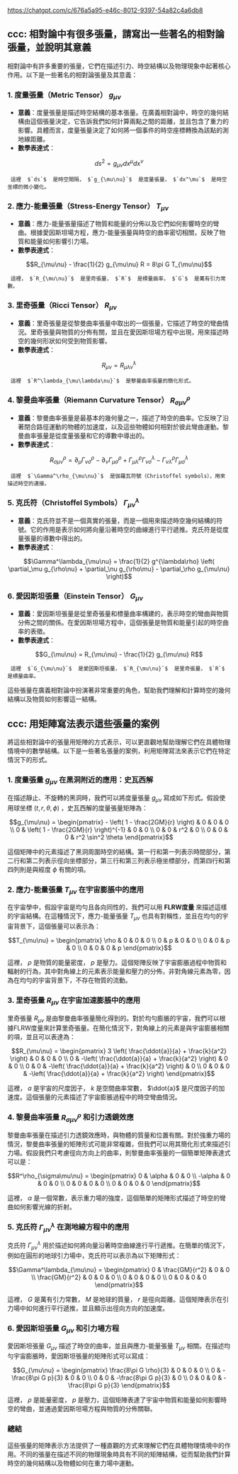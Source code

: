 https://chatgpt.com/c/676a5a95-e46c-8012-9397-54a82c4a6db8

## ccc: 相對論中有很多張量，請寫出一些著名的相對論張量，並說明其意義

相對論中有許多重要的張量，它們在描述引力、時空結構以及物理現象中起著核心作用。以下是一些著名的相對論張量及其意義：

### 1. **度量張量（Metric Tensor）**  $`g_{\mu\nu}`$ 
   - **意義**：度量張量是描述時空結構的基本張量。在廣義相對論中，時空的幾何結構由這個張量決定，它告訴我們如何計算兩點之間的距離，並且包含了重力的影響。具體而言，度量張量決定了如何將一個事件的時空座標轉換為該點的測地線距離。
   - **數學表達式**：
     
```math
ds^2 = g_{\mu\nu} dx^\mu dx^\nu
```

     這裡  $`ds`$  是時空間隔， $`g_{\mu\nu}`$  是度量張量， $`dx^\mu`$  是時空坐標的微小變化。

### 2. **應力-能量張量（Stress-Energy Tensor）**  $`T_{\mu\nu}`$ 
   - **意義**：應力-能量張量描述了物質和能量的分佈以及它們如何影響時空的彎曲。根據愛因斯坦場方程，應力-能量張量與時空的曲率密切相關，反映了物質和能量如何影響引力場。
   - **數學表達式**：
     
```math
R_{\mu\nu} - \frac{1}{2} g_{\mu\nu} R = 8\pi G T_{\mu\nu}
```

     這裡， $`R_{\mu\nu}`$  是里奇張量， $`R`$  是標量曲率， $`G`$  是萬有引力常數。

### 3. **里奇張量（Ricci Tensor）**  $`R_{\mu\nu}`$ 
   - **意義**：里奇張量是從黎曼曲率張量中取出的一個張量，它描述了時空的彎曲情況。里奇張量與物質的分佈有關，並且在愛因斯坦場方程中出現，用來描述時空的幾何形狀如何受到物質影響。
   - **數學表達式**：
     
```math
R_{\mu\nu} = R^\lambda_{\mu\lambda\nu}
```

     這裡  $`R^\lambda_{\mu\lambda\nu}`$  是黎曼曲率張量的簡化形式。

### 4. **黎曼曲率張量（Riemann Curvature Tensor）**  $`R^\rho_{\sigma\mu\nu}`$ 
   - **意義**：黎曼曲率張量是最基本的幾何量之一，描述了時空的曲率。它反映了沿著閉合路徑運動的物體的加速度，以及這些物體如何相對於彼此彎曲運動。黎曼曲率張量是從度量張量和它的導數中導出的。
   - **數學表達式**：
     
```math
R^\rho_{\sigma\mu\nu} = \partial_\mu \Gamma^\rho_{\nu\sigma} - \partial_\nu \Gamma^\rho_{\mu\sigma} + \Gamma^\rho_{\mu\lambda} \Gamma^\lambda_{\nu\sigma} - \Gamma^\rho_{\nu\lambda} \Gamma^\lambda_{\mu\sigma}
```

     這裡  $`\Gamma^\rho_{\mu\nu}`$  是伽羅瓦符號（Christoffel symbols），用來描述時空的連接。

### 5. **克氏符（Christoffel Symbols）**  $`\Gamma^\lambda_{\mu\nu}`$ 
   - **意義**：克氏符並不是一個真實的張量，而是一個用來描述時空幾何結構的符號。它的作用是表示如何將向量沿著時空的曲線進行平行遞推。克氏符是從度量張量的導數中得出的。
   - **數學表達式**：
     
```math
\Gamma^\lambda_{\mu\nu} = \frac{1}{2} g^{\lambda\rho} \left( \partial_\mu g_{\rho\nu} + \partial_\nu g_{\rho\mu} - \partial_\rho g_{\mu\nu} \right)
```


### 6. **愛因斯坦張量（Einstein Tensor）**  $`G_{\mu\nu}`$ 
   - **意義**：愛因斯坦張量是從里奇張量和標量曲率構建的，表示時空的彎曲與物質分佈之間的關係。在愛因斯坦場方程中，這個張量是物質和能量引起的時空曲率的表徵。
   - **數學表達式**：
     
```math
G_{\mu\nu} = R_{\mu\nu} - \frac{1}{2} g_{\mu\nu} R
```

     這裡  $`G_{\mu\nu}`$  是愛因斯坦張量， $`R_{\mu\nu}`$  是里奇張量， $`R`$  是標量曲率。

這些張量在廣義相對論中扮演著非常重要的角色，幫助我們理解和計算時空的幾何結構以及物質如何影響這一結構。

## ccc: 用矩陣寫法表示這些張量的案例

將這些相對論中的張量用矩陣的方式表示，可以更直觀地幫助理解它們在具體物理情境中的數學結構。以下是一些著名張量的案例，利用矩陣寫法來表示它們在特定情況下的形式。

### 1. **度量張量  $`g_{\mu\nu}`$  在黑洞附近的應用：史瓦西解**

在描述靜止、不旋轉的黑洞時，我們可以將度量張量  $`g_{\mu\nu}`$  寫成如下形式。假設使用球坐標  $`(t, r, \theta, \phi)`$ ，史瓦西解的度量張量矩陣為：


```math
g_{\mu\nu} =
\begin{pmatrix}
- \left( 1 - \frac{2GM}{r} \right) & 0 & 0 & 0 \\
0 & \left( 1 - \frac{2GM}{r} \right)^{-1} & 0 & 0 \\
0 & 0 & r^2 & 0 \\
0 & 0 & 0 & r^2 \sin^2 \theta
\end{pmatrix}
```

這個矩陣中的元素描述了黑洞周圍時空的結構。第一行和第一列表示時間部分，第二行和第二列表示徑向坐標部分，第三行和第三列表示極坐標部分，而第四行和第四列則是與經度  $`\phi`$  有關的項。

### 2. **應力-能量張量  $`T_{\mu\nu}`$  在宇宙膨脹中的應用**

在宇宙學中，假設宇宙是均勻且各向同性的，我們可以用 **FLRW度量** 來描述這樣的宇宙結構。在這種情況下，應力-能量張量  $`T_{\mu\nu}`$  也具有對稱性，並且在均勻的宇宙背景下，這個張量可以表示為：

```math
T_{\mu\nu} =
\begin{pmatrix}
\rho & 0 & 0 & 0 \\
0 & p & 0 & 0 \\
0 & 0 & p & 0 \\
0 & 0 & 0 & p
\end{pmatrix}
```

這裡， $`\rho`$  是物質的能量密度， $`p`$  是壓力。這個矩陣反映了宇宙膨脹過程中物質和輻射的行為，其中對角線上的元素表示能量和壓力的分佈，非對角線元素為零，因為在均勻的宇宙背景下，不存在物質的流動。

### 3. **里奇張量  $`R_{\mu\nu}`$  在宇宙加速膨脹中的應用**

里奇張量  $`R_{\mu\nu}`$  是由黎曼曲率張量簡化得到的。對於均勻膨脹的宇宙，我們可以根據FLRW度量來計算里奇張量。在簡化情況下，對角線上的元素是與宇宙膨脹相關的項，並且可以表達為：


```math
R_{\mu\nu} =
\begin{pmatrix}
3 \left( \frac{\ddot{a}}{a} + \frac{k}{a^2} \right) & 0 & 0 & 0 \\
0 & -\left( \frac{\ddot{a}}{a} + \frac{k}{a^2} \right) & 0 & 0 \\
0 & 0 & -\left( \frac{\ddot{a}}{a} + \frac{k}{a^2} \right) & 0 \\
0 & 0 & 0 & -\left( \frac{\ddot{a}}{a} + \frac{k}{a^2} \right)
\end{pmatrix}
```

這裡， $`a`$  是宇宙的尺度因子， $`k`$  是空間曲率常數， $`\ddot{a}`$  是尺度因子的加速度。這個張量的元素描述了宇宙膨脹過程中的時空彎曲情況。

### 4. **黎曼曲率張量  $`R^\rho_{\sigma\mu\nu}`$  和引力透鏡效應**

黎曼曲率張量在描述引力透鏡效應時，與物體的質量和位置有關。對於強重力場的情況，黎曼曲率張量的矩陣形式可能非常複雜，但我們可以用其簡化形式來描述引力場。假設我們只考慮徑向方向上的曲率，則黎曼曲率張量的一個簡單矩陣表達式可以是：


```math
R^\rho_{\sigma\mu\nu} =
\begin{pmatrix}
0 & \alpha & 0 & 0 \\
-\alpha & 0 & 0 & 0 \\
0 & 0 & 0 & 0 \\
0 & 0 & 0 & 0
\end{pmatrix}
```

這裡， $`\alpha`$  是一個常數，表示重力場的強度，這個簡單的矩陣形式描述了時空的彎曲如何影響光線的折射。

### 5. **克氏符  $`\Gamma^\lambda_{\mu\nu}`$  在測地線方程中的應用**

克氏符  $`\Gamma^\lambda_{\mu\nu}`$  用於描述如何將向量沿著時空曲線進行平行遞推。在簡單的情況下，例如在圓形的地球引力場中，克氏符可以表示為以下矩陣形式：


```math
\Gamma^\lambda_{\mu\nu} =
\begin{pmatrix}
0 & \frac{GM}{r^2} & 0 & 0 \\
\frac{GM}{r^2} & 0 & 0 & 0 \\
0 & 0 & 0 & 0 \\
0 & 0 & 0 & 0
\end{pmatrix}
```

這裡， $`G`$  是萬有引力常數， $`M`$  是地球的質量， $`r`$  是徑向距離。這個矩陣表示在引力場中如何進行平行遞推，並且顯示出徑向方向的加速度。

### 6. **愛因斯坦張量  $`G_{\mu\nu}`$  和引力場方程**

愛因斯坦張量  $`G_{\mu\nu}`$  描述了時空的曲率，並且與應力-能量張量  $`T_{\mu\nu}`$  相關。在描述均勻宇宙膨脹時，愛因斯坦張量的矩陣形式可以寫成：


```math
G_{\mu\nu} =
\begin{pmatrix}
\frac{8\pi G \rho}{3} & 0 & 0 & 0 \\
0 & -\frac{8\pi G p}{3} & 0 & 0 \\
0 & 0 & -\frac{8\pi G p}{3} & 0 \\
0 & 0 & 0 & -\frac{8\pi G p}{3}
\end{pmatrix}
```

這裡， $`\rho`$  是能量密度， $`p`$  是壓力，這個矩陣表達了宇宙中物質和能量如何影響時空的彎曲，並通過愛因斯坦場方程與物質的分佈關聯。

### 總結

這些張量的矩陣表示方法提供了一種直觀的方式來理解它們在具體物理情境中的作用。不同的張量在描述不同的物理現象時具有不同的矩陣結構，從而幫助我們計算時空的幾何結構以及物體如何在重力場中運動。
